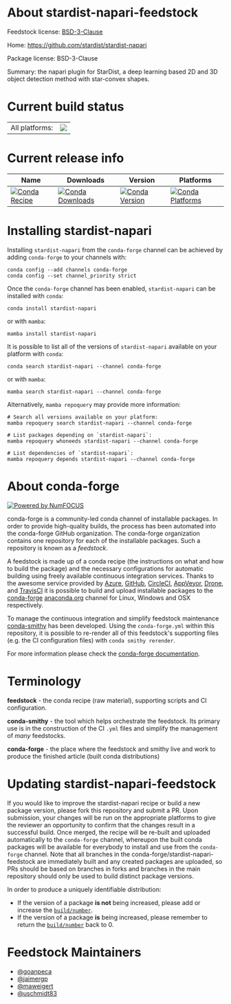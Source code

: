 About stardist-napari-feedstock
===============================

Feedstock license: [BSD-3-Clause](https://github.com/conda-forge/stardist-napari-feedstock/blob/main/LICENSE.txt)

Home: https://github.com/stardist/stardist-napari

Package license: BSD-3-Clause

Summary: the napari plugin for StarDist, a deep learning based 2D and 3D object detection method with star-convex shapes.

Current build status
====================


<table><tr><td>All platforms:</td>
    <td>
      <a href="https://dev.azure.com/conda-forge/feedstock-builds/_build/latest?definitionId=16383&branchName=main">
        <img src="https://dev.azure.com/conda-forge/feedstock-builds/_apis/build/status/stardist-napari-feedstock?branchName=main">
      </a>
    </td>
  </tr>
</table>

Current release info
====================

| Name | Downloads | Version | Platforms |
| --- | --- | --- | --- |
| [![Conda Recipe](https://img.shields.io/badge/recipe-stardist--napari-green.svg)](https://anaconda.org/conda-forge/stardist-napari) | [![Conda Downloads](https://img.shields.io/conda/dn/conda-forge/stardist-napari.svg)](https://anaconda.org/conda-forge/stardist-napari) | [![Conda Version](https://img.shields.io/conda/vn/conda-forge/stardist-napari.svg)](https://anaconda.org/conda-forge/stardist-napari) | [![Conda Platforms](https://img.shields.io/conda/pn/conda-forge/stardist-napari.svg)](https://anaconda.org/conda-forge/stardist-napari) |

Installing stardist-napari
==========================

Installing `stardist-napari` from the `conda-forge` channel can be achieved by adding `conda-forge` to your channels with:

```
conda config --add channels conda-forge
conda config --set channel_priority strict
```

Once the `conda-forge` channel has been enabled, `stardist-napari` can be installed with `conda`:

```
conda install stardist-napari
```

or with `mamba`:

```
mamba install stardist-napari
```

It is possible to list all of the versions of `stardist-napari` available on your platform with `conda`:

```
conda search stardist-napari --channel conda-forge
```

or with `mamba`:

```
mamba search stardist-napari --channel conda-forge
```

Alternatively, `mamba repoquery` may provide more information:

```
# Search all versions available on your platform:
mamba repoquery search stardist-napari --channel conda-forge

# List packages depending on `stardist-napari`:
mamba repoquery whoneeds stardist-napari --channel conda-forge

# List dependencies of `stardist-napari`:
mamba repoquery depends stardist-napari --channel conda-forge
```


About conda-forge
=================

[![Powered by
NumFOCUS](https://img.shields.io/badge/powered%20by-NumFOCUS-orange.svg?style=flat&colorA=E1523D&colorB=007D8A)](https://numfocus.org)

conda-forge is a community-led conda channel of installable packages.
In order to provide high-quality builds, the process has been automated into the
conda-forge GitHub organization. The conda-forge organization contains one repository
for each of the installable packages. Such a repository is known as a *feedstock*.

A feedstock is made up of a conda recipe (the instructions on what and how to build
the package) and the necessary configurations for automatic building using freely
available continuous integration services. Thanks to the awesome service provided by
[Azure](https://azure.microsoft.com/en-us/services/devops/), [GitHub](https://github.com/),
[CircleCI](https://circleci.com/), [AppVeyor](https://www.appveyor.com/),
[Drone](https://cloud.drone.io/welcome), and [TravisCI](https://travis-ci.com/)
it is possible to build and upload installable packages to the
[conda-forge](https://anaconda.org/conda-forge) [anaconda.org](https://anaconda.org/)
channel for Linux, Windows and OSX respectively.

To manage the continuous integration and simplify feedstock maintenance
[conda-smithy](https://github.com/conda-forge/conda-smithy) has been developed.
Using the ``conda-forge.yml`` within this repository, it is possible to re-render all of
this feedstock's supporting files (e.g. the CI configuration files) with ``conda smithy rerender``.

For more information please check the [conda-forge documentation](https://conda-forge.org/docs/).

Terminology
===========

**feedstock** - the conda recipe (raw material), supporting scripts and CI configuration.

**conda-smithy** - the tool which helps orchestrate the feedstock.
                   Its primary use is in the construction of the CI ``.yml`` files
                   and simplify the management of *many* feedstocks.

**conda-forge** - the place where the feedstock and smithy live and work to
                  produce the finished article (built conda distributions)


Updating stardist-napari-feedstock
==================================

If you would like to improve the stardist-napari recipe or build a new
package version, please fork this repository and submit a PR. Upon submission,
your changes will be run on the appropriate platforms to give the reviewer an
opportunity to confirm that the changes result in a successful build. Once
merged, the recipe will be re-built and uploaded automatically to the
`conda-forge` channel, whereupon the built conda packages will be available for
everybody to install and use from the `conda-forge` channel.
Note that all branches in the conda-forge/stardist-napari-feedstock are
immediately built and any created packages are uploaded, so PRs should be based
on branches in forks and branches in the main repository should only be used to
build distinct package versions.

In order to produce a uniquely identifiable distribution:
 * If the version of a package **is not** being increased, please add or increase
   the [``build/number``](https://docs.conda.io/projects/conda-build/en/latest/resources/define-metadata.html#build-number-and-string).
 * If the version of a package **is** being increased, please remember to return
   the [``build/number``](https://docs.conda.io/projects/conda-build/en/latest/resources/define-metadata.html#build-number-and-string)
   back to 0.

Feedstock Maintainers
=====================

* [@goanpeca](https://github.com/goanpeca/)
* [@jaimergp](https://github.com/jaimergp/)
* [@maweigert](https://github.com/maweigert/)
* [@uschmidt83](https://github.com/uschmidt83/)


